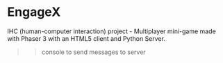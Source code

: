 # EngageX

IHC (human-computer interaction) project - Multiplayer mini-game made with Phaser 3 with an HTML5 client and Python Server.

> > console to send messages to server
> >     
